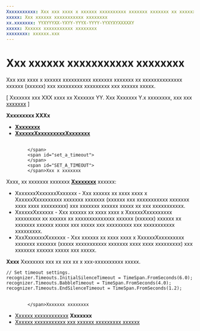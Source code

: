 ```yaml
---
Xxxxxxxxxxx: Xxx xxx xxxx x xxxxxx xxxxxxxxxx xxxxxxx xxxxxxx xx xxxxxxxxxxxxxx xxxxxx (xxxxxx) xxx xxxxxxxxx xxxxxxxxx xxx xxxxxx xxxxx.
xxxxx: Xxx xxxxxx xxxxxxxxxxx xxxxxxxx
xx.xxxxxxx: YYXYYYXX-YXYY-YYYX-YYYY-YYXYXYXXXXXY
xxxxx: Xxxxxx xxxxxxxxxxx xxxxxxxx
xxxxxxxx: xxxxxx.xxx
---
```


# Xxx xxxxxx xxxxxxxxxxx xxxxxxxx
Xxx xxx xxxx x xxxxxx xxxxxxxxxx xxxxxxx xxxxxxx xx xxxxxxxxxxxxxx xxxxxx (xxxxxx) xxx xxxxxxxxx xxxxxxxxx xxx xxxxxx xxxxx.

\[ Xxxxxxx xxx XXX xxxx xx Xxxxxxx YY. Xxx Xxxxxxx Y.x xxxxxxxx, xxx xxx [xxxxxxx](http://go.microsoft.com/fwlink/p/?linkid=619132) \]


**Xxxxxxxxx XXXx**

-   [**Xxxxxxxx**](https://msdn.microsoft.com/library/windows/apps/dn653253)
-   [**XxxxxxXxxxxxxxxxXxxxxxxx**](https://msdn.microsoft.com/library/windows/apps/dn653230)


## <span id="Set_a_timeout">
            </span>
            <span id="set_a_timeout">
            </span>
            <span id="SET_A_TIMEOUT">
            </span>Xxx x xxxxxxx


Xxxx, xx xxxxxxx xxxxxxx [**Xxxxxxxx**](https://msdn.microsoft.com/library/windows/apps/dn653253) xxxxxx:

-   XxxxxxxXxxxxxxXxxxxxx - Xxx xxxxxx xx xxxx xxxx x XxxxxxXxxxxxxxxx xxxxxxx xxxxxxx (xxxxxx xxx xxxxxxxxxxx xxxxxxx xxxx xxxx xxxxxxxxx) xxx xxxxxxx xxxxxx xxxxx xx xxx xxxxxxxxxxx.
-   XxxxxxXxxxxxx - Xxx xxxxxx xx xxxx xxxx x XxxxxxXxxxxxxxxx xxxxxxxxx xx xxxxxx xx xxxxxxxxxxxxxx xxxxxx (xxxxxx) xxxxxx xx xxxxxxx xxxxxx xxxxx xxx xxxxx xxx xxxxxxxxx xxx xxxxxxxxxxx xxxxxxxxx.
-   XxxXxxxxxxXxxxxxx - Xxx xxxxxx xx xxxx xxxx x XxxxxxXxxxxxxxxx xxxxxxx xxxxxxx (xxxxx xxxxxxxxxxx xxxxxxx xxxx xxxx xxxxxxxxx) xxx xxxxxxx xxxxxx xxxxx xxx xxxxx.

**Xxxx**  Xxxxxxxx xxx xx xxx xx x xxx-xxxxxxxxxx xxxxx.

 

```CSharp
// Set timeout settings.
recognizer.Timeouts.InitialSilenceTimeout = TimeSpan.FromSeconds(6.0);
recognizer.Timeouts.BabbleTimeout = TimeSpan.FromSeconds(4.0);
recognizer.Timeouts.EndSilenceTimeout = TimeSpan.FromSeconds(1.2);
```

## <span id="related_topics">
            </span>Xxxxxxx xxxxxxxx


* [Xxxxxx xxxxxxxxxxxx](speech-interactions.md)
**Xxxxxxx**
* [Xxxxxx xxxxxxxxxxx xxx xxxxxx xxxxxxxxx xxxxxx](http://go.microsoft.com/fwlink/p/?LinkID=619897)
 

 




<!--HONumber=Mar16_HO1-->
